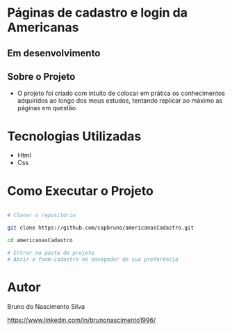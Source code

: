 # Páginas de cadastro e login da Americanas 

## Em desenvolvimento

## Sobre o Projeto

- O projeto foi criado com intuito de colocar em prática os conhecimentos adquiridos ao longo dos meus estudos, tentando replicar ao máximo as páginas em questão.

# Tecnologias Utilizadas
- Html
- Css
 
# Como Executar o Projeto

``` bash

# Clonar o repositório 

git clone https://github.com/capbruno/americanasCadastro.git

cd americanasCadastro

# Entrar na pasta do projeto
# Abrir o form-cadastro no navegador de sua preferência


```
# Autor

Bruno do Nascimento Silva

https://www.linkedin.com/in/brunonascimento1996/
